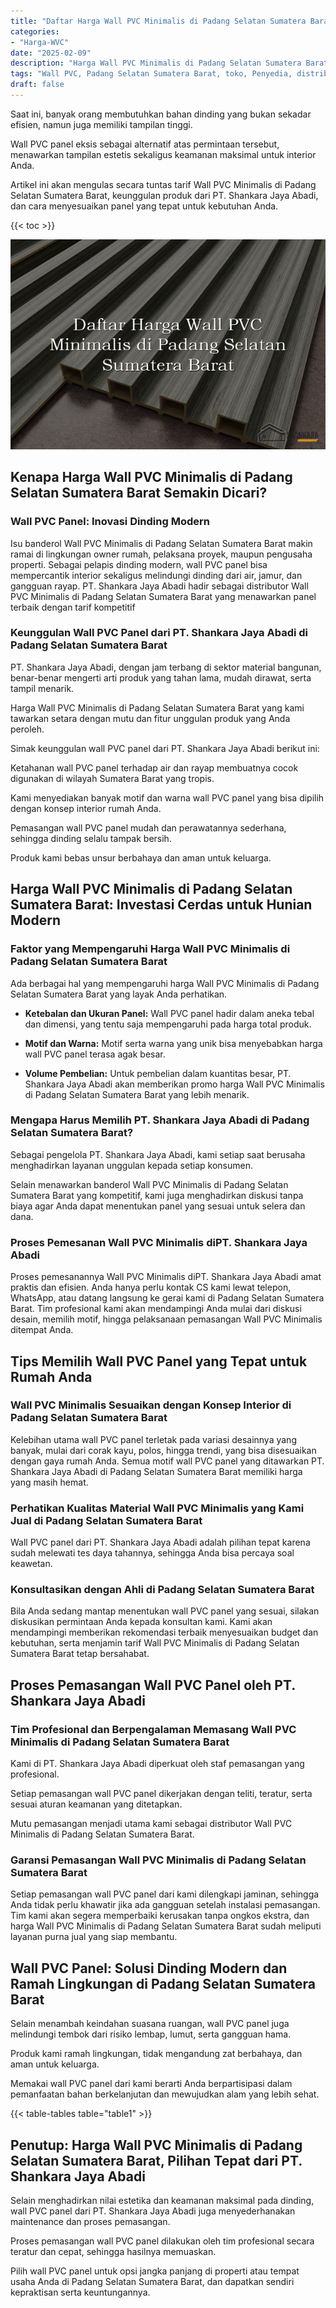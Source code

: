 ```yaml
---
title: "Daftar Harga Wall PVC Minimalis di Padang Selatan Sumatera Barat"
categories: 
- "Harga-WVC"
date: "2025-02-09"
description: "Harga Wall PVC Minimalis di Padang Selatan Sumatera Barat untuk hunian, perkantoran, dan ritel. Produk terbaik, beragam motif, warna modern, beserta servis instalasi dikerjakan oleh teknisi profesional dan garansi resmi!|Jasa penyediaan Wall PVC Minimalis di Padang Selatan Sumatera Barat untuk kebutuhan tempat tinggal, kantor, atau gerai, dengan produk terbaik dan pemasangan oleh teknisi berpengalaman serta garansi resmi.|Solusi Wall PVC Minimalis di Padang Selatan Sumatera Barat yang terpercaya untuk rumah, office, serta toko, dengan produk berkualitas dan penempatan oleh tim berpengalaman serta garansi resmi.|Penyediaan Wall PVC Minimalis di Padang Selatan Sumatera Barat untuk rumah, kantor, dan gerai, dengan panel terbaik dan pemasangan dikerjakan oleh tenaga ahli profesional, disertai dengan jaminan resmi.}"
tags: "Wall PVC, Padang Selatan Sumatera Barat, toko, Penyedia, distributor"
draft: false
---
```


Saat ini, banyak orang membutuhkan bahan dinding yang bukan sekadar efisien, namun juga memiliki tampilan tinggi.

Wall PVC panel eksis sebagai alternatif atas permintaan tersebut, menawarkan tampilan estetis sekaligus keamanan maksimal untuk interior Anda.

Artikel ini akan mengulas secara tuntas tarif Wall PVC Minimalis di Padang Selatan Sumatera Barat, keunggulan produk dari PT. Shankara Jaya Abadi, dan cara menyesuaikan panel yang tepat untuk kebutuhan Anda.

{{< toc >}}

![Daftar Harga Wall PVC Minimalis di Padang Selatan Sumatera Barat](/images/Harga-WVC/Daftar-Harga-Wall-PVC-Minimalis-di-Padang-Selatan-Sumatera-Barat.png)


## Kenapa Harga Wall PVC Minimalis di Padang Selatan Sumatera Barat Semakin Dicari?

### Wall PVC Panel: Inovasi Dinding Modern

Isu banderol Wall PVC Minimalis di Padang Selatan Sumatera Barat makin ramai di lingkungan owner rumah, pelaksana proyek, maupun pengusaha properti. Sebagai pelapis dinding modern, wall PVC panel bisa mempercantik interior sekaligus melindungi dinding dari air, jamur, dan gangguan rayap. PT. Shankara Jaya Abadi hadir sebagai distributor Wall PVC Minimalis di Padang Selatan Sumatera Barat yang menawarkan panel terbaik dengan tarif kompetitif

### Keunggulan Wall PVC Panel dari PT. Shankara Jaya Abadi di Padang Selatan Sumatera Barat

PT. Shankara Jaya Abadi, dengan jam terbang di sektor material bangunan, benar-benar mengerti arti produk yang tahan lama, mudah dirawat, serta tampil menarik.

Harga Wall PVC Minimalis di Padang Selatan Sumatera Barat yang kami tawarkan setara dengan mutu dan fitur unggulan produk yang Anda peroleh.

Simak keunggulan wall PVC panel dari PT. Shankara Jaya Abadi berikut ini:

Ketahanan wall PVC panel terhadap air dan rayap membuatnya cocok digunakan di wilayah Sumatera Barat yang tropis.

Kami menyediakan banyak motif dan warna wall PVC panel yang bisa dipilih dengan konsep interior rumah Anda.

Pemasangan wall PVC panel mudah dan perawatannya sederhana, sehingga dinding selalu tampak bersih.

Produk kami bebas unsur berbahaya dan aman untuk keluarga.

## Harga Wall PVC Minimalis di Padang Selatan Sumatera Barat: Investasi Cerdas untuk Hunian Modern

### Faktor yang Mempengaruhi Harga Wall PVC Minimalis di Padang Selatan Sumatera Barat

Ada berbagai hal yang mempengaruhi harga Wall PVC Minimalis di Padang Selatan Sumatera Barat yang layak Anda perhatikan.

- **Ketebalan dan Ukuran Panel:** Wall PVC panel hadir dalam aneka tebal dan dimensi, yang tentu saja mempengaruhi pada harga total produk.

- **Motif dan Warna:** Motif serta warna yang unik bisa menyebabkan harga wall PVC panel terasa agak besar.

- **Volume Pembelian:** Untuk pembelian dalam kuantitas besar, PT. Shankara Jaya Abadi akan memberikan promo harga Wall PVC Minimalis di Padang Selatan Sumatera Barat yang lebih menarik.

### Mengapa Harus Memilih PT. Shankara Jaya Abadi di Padang Selatan Sumatera Barat?

Sebagai pengelola PT. Shankara Jaya Abadi, kami setiap saat berusaha menghadirkan layanan unggulan kepada setiap konsumen.

Selain menawarkan banderol Wall PVC Minimalis di Padang Selatan Sumatera Barat yang kompetitif, kami juga menghadirkan diskusi tanpa biaya agar Anda dapat menentukan panel yang sesuai untuk selera dan dana.

### Proses Pemesanan Wall PVC Minimalis diPT. Shankara Jaya Abadi

Proses pemesanannya Wall PVC Minimalis diPT. Shankara Jaya Abadi amat praktis dan efisien. Anda hanya perlu kontak CS kami lewat telepon, WhatsApp, atau datang langsung ke gerai kami di Padang Selatan Sumatera Barat. Tim profesional kami akan mendampingi Anda mulai dari diskusi desain, memilih motif, hingga pelaksanaan pemasangan Wall PVC Minimalis ditempat Anda.

## Tips Memilih Wall PVC Panel yang Tepat untuk Rumah Anda

### Wall PVC Minimalis Sesuaikan dengan Konsep Interior di Padang Selatan Sumatera Barat

Kelebihan utama wall PVC panel terletak pada variasi desainnya yang banyak, mulai dari corak kayu, polos, hingga trendi, yang bisa disesuaikan dengan gaya rumah Anda. Semua motif wall PVC panel yang ditawarkan PT. Shankara Jaya Abadi di Padang Selatan Sumatera Barat memiliki harga yang masih hemat.

### Perhatikan Kualitas Material Wall PVC Minimalis yang Kami Jual di Padang Selatan Sumatera Barat

Wall PVC panel dari PT. Shankara Jaya Abadi adalah pilihan tepat karena sudah melewati tes daya tahannya, sehingga Anda bisa percaya soal keawetan.

### Konsultasikan dengan Ahli di Padang Selatan Sumatera Barat

Bila Anda sedang mantap menentukan wall PVC panel yang sesuai, silakan diskusikan permintaan Anda kepada konsultan kami. Kami akan mendampingi memberikan rekomendasi terbaik menyesuaikan budget dan kebutuhan, serta menjamin tarif Wall PVC Minimalis di Padang Selatan Sumatera Barat tetap bersahabat.

## Proses Pemasangan Wall PVC Panel oleh PT. Shankara Jaya Abadi

### Tim Profesional dan Berpengalaman Memasang Wall PVC Minimalis di Padang Selatan Sumatera Barat

Kami di PT. Shankara Jaya Abadi diperkuat oleh staf pemasangan yang profesional.

Setiap pemasangan wall PVC panel dikerjakan dengan teliti, teratur, serta sesuai aturan keamanan yang ditetapkan.

Mutu pemasangan menjadi utama kami sebagai distributor Wall PVC Minimalis di Padang Selatan Sumatera Barat.

### Garansi Pemasangan Wall PVC Minimalis di Padang Selatan Sumatera Barat

Setiap pemasangan wall PVC panel dari kami dilengkapi jaminan, sehingga Anda tidak perlu khawatir jika ada gangguan setelah instalasi pemasangan. Tim kami akan segera memperbaiki kerusakan tanpa ongkos ekstra, dan harga Wall PVC Minimalis di Padang Selatan Sumatera Barat sudah meliputi layanan purna jual yang siap membantu.

## Wall PVC Panel: Solusi Dinding Modern dan Ramah Lingkungan di Padang Selatan Sumatera Barat

Selain menambah keindahan suasana ruangan, wall PVC panel juga melindungi tembok dari risiko lembap, lumut, serta gangguan hama.

Produk kami ramah lingkungan, tidak mengandung zat berbahaya, dan aman untuk keluarga.

Memakai wall PVC panel dari kami berarti Anda berpartisipasi dalam pemanfaatan bahan berkelanjutan dan mewujudkan alam yang lebih sehat.

{{< table-tables table="table1" >}}

## Penutup: Harga Wall PVC Minimalis di Padang Selatan Sumatera Barat, Pilihan Tepat dari PT. Shankara Jaya Abadi

Selain menghadirkan nilai estetika dan keamanan maksimal pada dinding, wall PVC panel dari PT. Shankara Jaya Abadi juga menyederhanakan maintenance dan proses pemasangan.

Proses pemasangan wall PVC panel dilakukan oleh tim profesional secara teratur dan cepat, sehingga hasilnya memuaskan.

Pilih wall PVC panel untuk opsi jangka panjang di properti atau tempat usaha Anda di Padang Selatan Sumatera Barat, dan dapatkan sendiri kepraktisan serta keuntungannya.